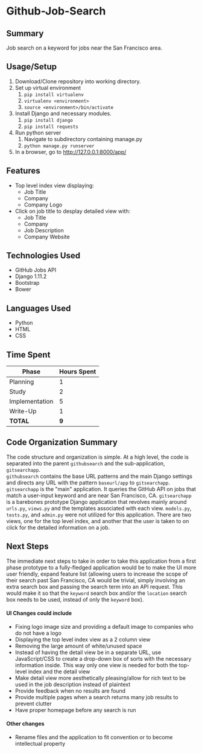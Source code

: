 # Github-Job-Search

## Summary
Job search on a keyword for jobs near the San Francisco area.

## Usage/Setup
1. Download/Clone repository into working directory.
2. Set up virtual environment
    1. `pip install virtualenv`
    2. `virtualenv <environment>`
    3. `source <environment>/bin/activate`
3. Install Django and necessary modules.
    1. `pip install django`
    2. `pip install requests`
4. Run python server
    1. Navigate to subdirectory containing manage.py
    2. `python manage.py runserver`
5. In a browser, go to <http://127.0.0.1:8000/app/>

## Features
* Top level index view displaying:
    * Job Title
    * Company
    * Company Logo
* Click on job title to desplay detailed view with:
    * Job Title
    * Company
    * Job Description
    * Company Website

## Technologies Used
* GitHub Jobs API
* Django 1.11.2
* Bootstrap
* Bower

## Languages Used
* Python
* HTML
* CSS

## Time Spent
|Phase         |Hours Spent|
|--------------|:----------|
|Planning      |1          |
|Study         |2          |
|Implementation|5          |
|Write-Up      |1          |
|**TOTAL**     |**9**      |

## Code Organization Summary
The code structure and organization is simple. At a high level, the code is separated into the parent `githubsearch` and the sub-application, `gitsearchapp`.
<br>
`githubsearch` contains the base URL patterns and the main Django settings and directs any URL with the pattern `baseurl/app` to `gitsearchapp`.
<br>
`gitsearchapp` is the "main" application. It queries the GitHub API on jobs that match a user-input keyword and are near San Francisco, CA. `gitsearchapp` is a barebones prototype Django application that revolves mainly around `urls.py`, `views.py` and the templates associated with each view. `models.py`, `tests.py`, and `admin.py` were not utilized for this application. There are two views, one for the top level index, and another that the user is taken to on click for the detailed information on a job.

## Next Steps
The immediate next steps to take in order to take this application from a first phase prototype to a fully-fledged application would be to make the UI more user friendly, expand feature list (allowing users to increase the scope of their search past San Francisco, CA would be trivial, simply involving an extra search box and passing the search term into an API request. This would make it so that the `keyword` search box and/or the `location` search box needs to be used, instead of only the `keyword` box).
<br>
#### UI Changes could include <br>
* Fixing logo image size and providing a default image to companies who do not have a logo
* Displaying the top level index view as a 2 column view
* Removing the large amount of white/unused space
* Instead of having the detail view be in a separate URL, use JavaScript/CSS to create a drop-down box of sorts with the necessary information inside. This way only one view is needed for both the top-level index and the detail view
* Make detail view more aesthetically pleasing/allow for rich text to be used in the job description instead of plaintext
* Provide feedback when no results are found
* Provide multiple pages when a search returns many job results to prevent clutter
* Have proper homepage before any search is run

#### Other changes <br>
* Rename files and the application to fit convention or to become intellectual property

